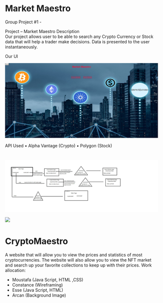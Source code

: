 # Market Maestro

Group Project #1 - 

Project – Market Maestro
Description                                                                                                  
Our project allows user to be able to search any Crypto Currency or Stock data that will help a trader make decisions.  Data is presented to the user instantaneously.

Our UI

![](assets/website.JPG)

API Used
•	Alpha Vantage (Crypto)
•	Polygon (Stock)

![](assets/workFlow.jpg)
![](assets/workallocated.JPG)
=======

# CryptoMaestro
A website that will allow you to view the prices and statistics of most cryptocurrencies. The website will also allow you to view the NFT market and search up your favorite collections to keep up with their prices.
Work allocation:
- Moustafa (Java Script, HTML ,CSS)
- Constance (Wireframing)
- Esse (Java Script, HTML)
- Arcan (Background Image)

